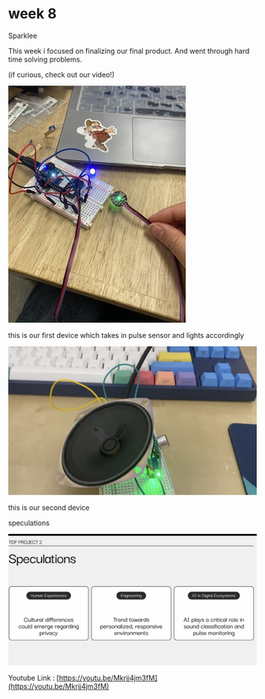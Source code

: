 # week 8

Sparklee

This week i focused on finalizing our final product.
And went through hard time solving problems.

(if curious, check out our video!)

![AE279E56-BFEE-4E94-B686-9B9E1A85D320_4_5005_c.jpeg](week%208%2012a49e84537580b88f60cd1c7764d477/AE279E56-BFEE-4E94-B686-9B9E1A85D320_4_5005_c.jpeg)

this is our first device which takes in pulse sensor and lights accordingly

![image.png](week%208%2012a49e84537580b88f60cd1c7764d477/image.png)

this is our second device

speculations

![image.png](week%208%2012a49e84537580b88f60cd1c7764d477/image%201.png)

Youtube Link :
[https://youtu.be/Mkrjj4jm3fM](https://youtu.be/Mkrjj4jm3fM)